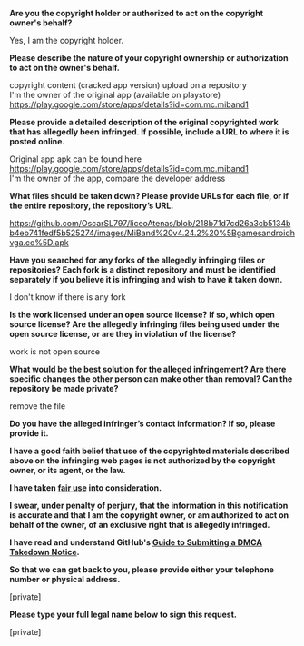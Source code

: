 **Are you the copyright holder or authorized to act on the copyright owner's behalf?**  
  
Yes, I am the copyright holder.  
  
**Please describe the nature of your copyright ownership or authorization to act on the owner's behalf.**  
  
copyright content (cracked app version) upload on a repository  
I'm the owner of the original app (available on playstore) https://play.google.com/store/apps/details?id=com.mc.miband1  
  
**Please provide a detailed description of the original copyrighted work that has allegedly been infringed. If possible, include a URL to where it is posted online.**  
  
Original app apk can be found here https://play.google.com/store/apps/details?id=com.mc.miband1  
I'm the owner of the app, compare the developer address  
  
**What files should be taken down? Please provide URLs for each file, or if the entire repository, the repository’s URL.**  
  
https://github.com/OscarSL797/liceoAtenas/blob/218b71d7cd26a3cb5134bb4eb741fedf5b525274/images/MiBand%20v4.24.2%20%5Bgamesandroidhvga.co%5D.apk  
  
**Have you searched for any forks of the allegedly infringing files or repositories? Each fork is a distinct repository and must be identified separately if you believe it is infringing and wish to have it taken down.**  
  
I don't know if there is any fork  
  
**Is the work licensed under an open source license? If so, which open source license? Are the allegedly infringing files being used under the open source license, or are they in violation of the license?**  
  
work is not open source  
  
**What would be the best solution for the alleged infringement? Are there specific changes the other person can make other than removal? Can the repository be made private?**  
  
remove the file  
  
**Do you have the alleged infringer’s contact information? If so, please provide it.**  
  
**I have a good faith belief that use of the copyrighted materials described above on the infringing web pages is not authorized by the copyright owner, or its agent, or the law.**  
  
**I have taken <a href="https://www.lumendatabase.org/topics/22">fair use</a> into consideration.**  
  
**I swear, under penalty of perjury, that the information in this notification is accurate and that I am the copyright owner, or am authorized to act on behalf of the owner, of an exclusive right that is allegedly infringed.**  
  
**I have read and understand GitHub's <a href="https://help.github.com/articles/guide-to-submitting-a-dmca-takedown-notice/">Guide to Submitting a DMCA Takedown Notice</a>.**  
  
**So that we can get back to you, please provide either your telephone number or physical address.**  
  
[private]  

**Please type your full legal name below to sign this request.**  
  
[private]  
